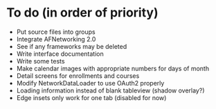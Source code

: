 # To do (in order of priority)

* Put source files into groups
* Integrate AFNetworking 2.0
* See if any frameworks may be deleted
* Write interface documentation
* Write some tests
* Make calendar images with appropriate numbers for days of month
* Detail screens for enrollments and courses
* Modify NetworkDataLoader to use OAuth2 properly
* Loading information instead of blank tableview (shadow overlay?)
* Edge insets only work for one tab (disabled for now)
